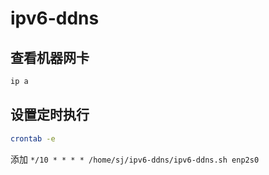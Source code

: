 # ipv6-ddns

## 查看机器网卡

```bash
ip a
```

## 设置定时执行

```bash
crontab -e
```

添加
`*/10 * * * * /home/sj/ipv6-ddns/ipv6-ddns.sh enp2s0`

